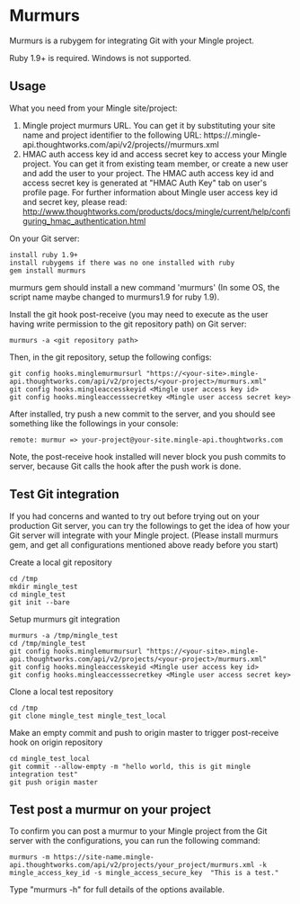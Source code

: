 Murmurs
================

Murmurs is a rubygem for integrating Git with your Mingle project.

Ruby 1.9+ is required. Windows is not supported.

Usage
----------------

What you need from your Mingle site/project:

1. Mingle project murmurs URL. You can get it by substituting your site name and project identifier to the following URL: https://<your-site>.mingle-api.thoughtworks.com/api/v2/projects/<your-project>/murmurs.xml
2. HMAC auth access key id and access secret key to access your Mingle project. You can get it from existing team member, or create a new user and add the user to your project. The HMAC auth access key id and access secret key is generated at "HMAC Auth Key" tab on user's profile page. For further information about Mingle user access key id and secret key, please read: http://www.thoughtworks.com/products/docs/mingle/current/help/configuring_hmac_authentication.html

On your Git server:

    install ruby 1.9+
    install rubygems if there was no one installed with ruby
    gem install murmurs

murmurs gem should install a new command 'murmurs' (In some OS, the script name maybe changed to murmurs1.9 for ruby 1.9).

Install the git hook post-receive (you may need to execute as the user having write permission to the git repository path) on Git server:

    murmurs -a <git repository path>

Then, in the git repository, setup the following configs:

    git config hooks.minglemurmursurl "https://<your-site>.mingle-api.thoughtworks.com/api/v2/projects/<your-project>/murmurs.xml"
    git config hooks.mingleaccesskeyid <Mingle user access key id>
    git config hooks.mingleaccesssecretkey <Mingle user access secret key>

After installed, try push a new commit to the server, and you should see something like the followings in your console:

    remote: murmur => your-project@your-site.mingle-api.thoughtworks.com

Note, the post-receive hook installed will never block you push commits to server, because Git calls the hook after the push work is done.

Test Git integration
-------------------

If you had concerns and wanted to try out before trying out on your production Git server, you can try the followings to get the idea of how your Git server will integrate with your Mingle project. (Please install murmurs gem, and get all configurations mentioned above ready before you start)

Create a local git repository

    cd /tmp
    mkdir mingle_test
    cd mingle_test
    git init --bare

Setup murmurs git integration

    murmurs -a /tmp/mingle_test
    cd /tmp/mingle_test
    git config hooks.minglemurmursurl "https://<your-site>.mingle-api.thoughtworks.com/api/v2/projects/<your-project>/murmurs.xml"
    git config hooks.mingleaccesskeyid <Mingle user access key id>
    git config hooks.mingleaccesssecretkey <Mingle user access secret key>

Clone a local test repository

    cd /tmp
    git clone mingle_test mingle_test_local

Make an empty commit and push to origin master to trigger post-receive hook on origin repository

    cd mingle_test_local
    git commit --allow-empty -m "hello world, this is git mingle integration test"
    git push origin master

Test post a murmur on your project
-------------------

To confirm you can post a murmur to your Mingle project from the Git server with the configurations, you can run the following command:

    murmurs -m https://site-name.mingle-api.thoughtworks.com/api/v2/projects/your_project/murmurs.xml -k mingle_access_key_id -s mingle_access_secure_key  "This is a test."

Type "murmurs -h" for full details of the options available.

